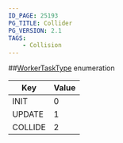 ```yaml
---
ID_PAGE: 25193
PG_TITLE: Collider
PG_VERSION: 2.1
TAGS:
    - Collision
---
```

##[WorkerTaskType](/classes/2.4/WorkerTaskType) enumeration

Key | Value
---|---
INIT | 0
UPDATE | 1
COLLIDE | 2


